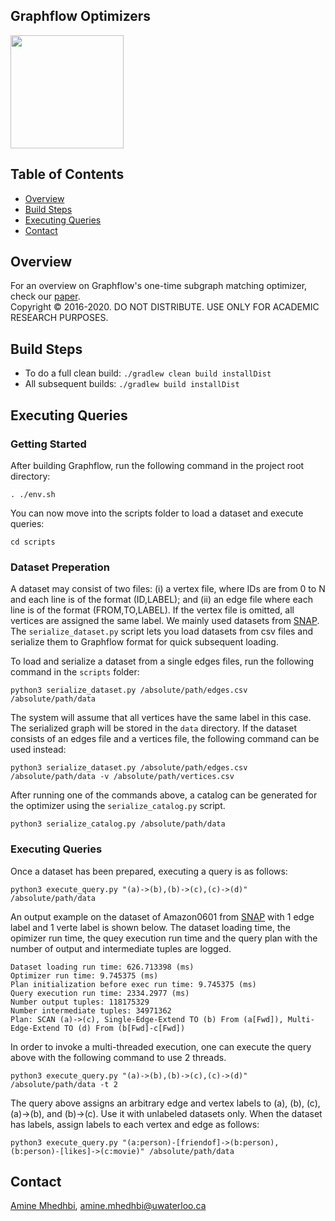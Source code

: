 Graphflow Optimizers
--------------------

<img src="docs/img/graphflow.png" height="181px" weight="377">

Table of Contents
-----------------
  * [Overview](#Overview)
  * [Build Steps](#Build-Steps)
  * [Executing Queries](#Executing-Queries)
  * [Contact](#contact)

Overview
-----------------
For an overview on Graphflow's one-time subgraph matching optimizer, check our [paper](http://amine.io/papers/wco-optimizer-vldb19.pdf).      
Copyright © 2016-2020. DO NOT DISTRIBUTE. USE ONLY FOR ACADEMIC RESEARCH PURPOSES.   

Build Steps
-----------------
* To do a full clean build: `./gradlew clean build installDist`
* All subsequent builds: `./gradlew build installDist`

Executing Queries
-----------------
### Getting Started
After building Graphflow, run the following command in the project root directory:
```
. ./env.sh
```
You can now move into the scripts folder to load a dataset and execute queries:
```
cd scripts
```

### Dataset Preperation
A dataset may consist of two files: (i) a vertex file, where IDs are from 0 to N and each line is of the format (ID,LABEL); and (ii) an edge file where each line is of the format (FROM,TO,LABEL). If the vertex file is omitted, all vertices are assigned the same label. We mainly used datasets from [SNAP](https://snap.stanford.edu/). The `serialize_dataset.py` script lets you load datasets from csv files and serialize them to Graphflow format for quick subsequent loading.

To load and serialize a dataset from a single edges files, run the following command in the `scripts` folder:
```
python3 serialize_dataset.py /absolute/path/edges.csv /absolute/path/data
```
The system will assume that all vertices have the same label in this case. The serialized graph will be stored in the `data` directory. If the dataset consists of an edges file and a vertices file, the following command can be used instead:
```
python3 serialize_dataset.py /absolute/path/edges.csv /absolute/path/data -v /absolute/path/vertices.csv
```
After running one of the commands above, a catalog can be generated for the optimizer using the `serialize_catalog.py` script.
```
python3 serialize_catalog.py /absolute/path/data  
```

### Executing Queries
Once a dataset has been prepared, executing a query is as follows:
```
python3 execute_query.py "(a)->(b),(b)->(c),(c)->(d)" /absolute/path/data
```

An output example on the dataset of Amazon0601 from [SNAP](https://snap.stanford.edu/) with 1 edge label and 1 verte label is shown below. The dataset loading time, the opimizer run time, the quey execution run time and the query plan with the number of output and intermediate tuples are logged.
```
Dataset loading run time: 626.713398 (ms)
Optimizer run time: 9.745375 (ms)
Plan initialization before exec run time: 9.745375 (ms)
Query execution run time: 2334.2977 (ms)
Number output tuples: 118175329
Number intermediate tuples: 34971362
Plan: SCAN (a)->(c), Single-Edge-Extend TO (b) From (a[Fwd]), Multi-Edge-Extend TO (d) From (b[Fwd]-c[Fwd])
```

In order to invoke a multi-threaded execution, one can execute the query above with the following command to use 2 threads.
```
python3 execute_query.py "(a)->(b),(b)->(c),(c)->(d)" /absolute/path/data -t 2
```

The query above assigns an arbitrary edge and vertex labels to (a), (b), (c), (a)->(b), and (b)->(c). Use it with unlabeled datasets only.
When the dataset has labels, assign labels to each vertex and edge as follows:
```
python3 execute_query.py "(a:person)-[friendof]->(b:person), (b:person)-[likes]->(c:movie)" /absolute/path/data
```

Contact
-----------------
[Amine Mhedhbi](http://amine.io/), amine.mhedhbi@uwaterloo.ca

